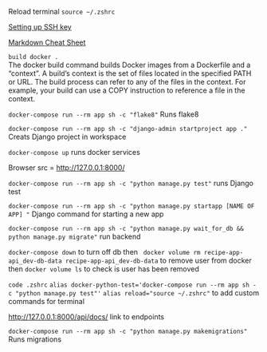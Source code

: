 Reload terminal `source ~/.zshrc`

[Setting up SSH key](https://docs.github.com/en/authentication/connecting-to-github-with-ssh/adding-a-new-ssh-key-to-your-github-account)

[Markdown Cheat Sheet](https://www.markdownguide.org/cheat-sheet/)

`build docker .`  
The docker build command builds Docker images from a Dockerfile and a “context”. A build’s context is the set of files located in the specified PATH or URL. The build process can refer to any of the files in the context. For example, your build can use a COPY instruction to reference a file in the context.

`docker-compose run --rm app sh -c "flake8"` 
Runs flake8

`docker-compose run --rm app sh -c "django-admin startproject app ."`
Creats Django project in workspace

`docker-compose up`
runs docker services

Browser src = http://127.0.0.1:8000/

`docker-compose run --rm app sh -c "python manage.py test"`
runs Django test

`docker-compose run --rm app sh -c "python manage.py startapp [NAME OF APP] "`
Django command for starting a new app

`docker-compose run --rm app sh -c "python manage.py
 wait_for_db && python manage.py migrate"`
 run backend

`docker-compose down` to turn off db then ` docker volume rm recipe-app-api_dev-db-data
recipe-app-api_dev-db-data` to remove user from docker then `docker volume ls` to check is user has been removed

`code .zshrc`
`alias docker-python-test='docker-compose run --rm app sh -c "python manage.py test"'`
`alias reload="source ~/.zshrc"`
to add custom commands for terminal

http://127.0.0.1:8000/api/docs/ link to endpoints

`docker-compose run --rm app sh -c "python manage.py makemigrations"` Runs migrations
